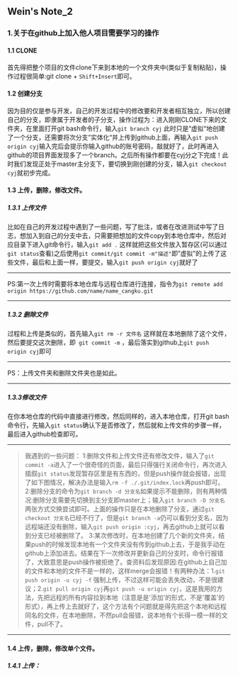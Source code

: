 ##  Wein's Note_2
### 1.关于在github上加入他人项目需要学习的操作
#### 1.1 CLONE
首先得把整个项目的文件clone下来到本地的一个文件夹中(类似于复制粘贴)，操作过程很简单:git clone + ```Shift+Insert```即可。
#### 1.2 创建分支
因为目的仅是参与开发，自己的开发过程中的修改要和开发者相互独立，所以创建自己的分支，即隶属于开发者的子分支，操作过程为：进入刚刚CLONE下来的文件夹，在里面打开git bash命令行，输入```git branch cyj``` 此时只是“虚拟“地创建了一个分支，还需要将次分支”实体化“并上传到github上面，再输入```git push origin cyj```输入完后会提示你输入github的账号密码，敲就好了，此时再进入github的项目界面发现多了一个branch。之后所有操作都要在cyj分之下完成！此时我们发现正处于master主分支下，要切换到刚创建的分支，输入```git checkout cyj```就初步完成。
#### 1.3 上传，删除，修改文件。
##### 1.3.1 上传文件
比如在自己的开发过程中遇到了一些问题，写了批注，或者在改进测试中写了日志，想加入到自己的分支中去，只需要把想加的文件copy到本地仓库中，然后对应目录下进入git命令行，输入```git add .``` 这样就把这些文件放入暂存区(可以通过```git status```查看)之后使用```git commit/git commit -m"描述"```即”虚拟”的上传了这些文件，最后和上面一样，要提交，输入```git push origin cyj```就好了
***
PS:第一次上传时需要将本地仓库与远程仓库进行连接，指令为```git remote add origin https://github.com/name/name_cangku.git```

***
##### 1.3.2 删除文件
过程和上传是类似的，首先输入```git rm -r 文件名``` 这样就在本地删除了这个文件，然后要提交这次删除，即``` git commit -m``` ，最后落实到github上```git push origin cyj```即可
***
PS：上传文件夹和删除文件夹也是如此。
***
##### 1.3.3修改文件
在你本地仓库的代码中直接进行修改，然后同样的，进入本地仓库，打开git bash命令行，先输入```git status```确认下是否修改了，然后就和上传文件的步骤一样，最后进入github检查即可。

*******
>我遇到的一些问题：
>1:删除文件和上传文件还有修改文件，输入了```git commit -a```进入了一个很奇怪的页面，最后只得强行关闭命令行，再次进入插叙```git status```发现暂存区里是有东西的，但是push操作就会报错，出现了如下图情况，解决办法是输入```rm -f ./.git/index.lock```再push即可。
>2:删除分支的命令为```git branch -d 分支名```如果提示不能删除，则有两种情况:删除分支需要先切换到主分支即master上；输入```git branch -D 分支名``` 两张方式交换尝试即可。上面的操作只是在本地删除了分支，通过```git checkout 分支名```已经不行了，但是```git branch -a```仍可以看到分支名，因为远程端还没有删除，输入```git push origin :cyj```，再去github上就可以看到分支已经被删除了。
>3:某次修改时，在本地创建了几个新的文件夹，结果push的时候发现本地有一个文件夹没有传到github上去，于是我手动在github上添加进去。结果在下一次修改并更新自己的分支时，命令行报错了，大致意思是push操作被拒绝了。查资料后发现原因:在github上自己加的文件和本地的文件不是一样的，这样merge会报错！有两种办法：1.```git push origin -u cyj -f``` 强制上传，不过这样可能会丢失改动，不是很建议；2.```git pull origin cyj```再```git push -u origin cyj```，这是我用的方法，先把远程的所有内容拉到本地（注意是是'添加'的形式，不是'覆盖'的形式），再上传上去就好了，这个方法有个问题就是得先把这个本地和远程同名的文件，在本地删除，不然pull会报错，说本地有个长得一模一样的文件，pull不了。

******
#### 1.4 上传，删除，修改单个文件。
##### 1.4.1 上传：
